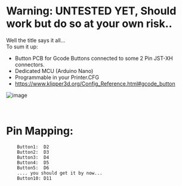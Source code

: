 # Warning: UNTESTED YET, Should work but do so at your own risk..

Well the title says it all...
<br>
To sum it up:
* Button PCB for Gcode Buttons connected to some 2 Pin JST-XH connectors.
* Dedicated MCU (Arduino Nano)
* Programmable in your Printer.CFG
* https://www.klipper3d.org/Config_Reference.html#gcode_button

![image](https://user-images.githubusercontent.com/54855101/147841593-b75cf2ec-2bd8-4ac4-8659-7630be93dd28.png)

<br>

# Pin Mapping:
``` 
    Button1:  D2 
    Button2:  D3
    Button3:  D4
    Button4:  D5
    Button5:  D6
    .... you should get it by now...
    Button10: D11 
```
